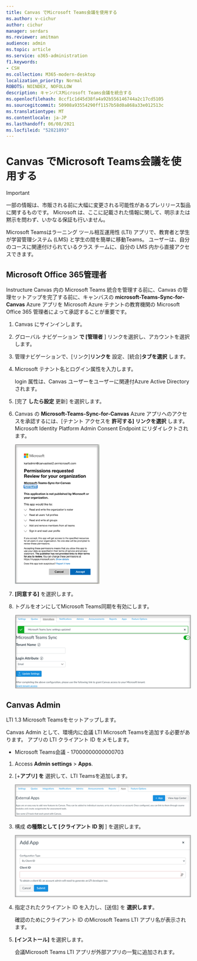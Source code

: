 ```yaml
---
title: Canvas でMicrosoft Teams会議を使用する
ms.author: v-cichur
author: cichur
manager: serdars
ms.reviewer: amitman
audience: admin
ms.topic: article
ms.service: o365-administration
f1.keywords:
- CSH
ms.collection: M365-modern-desktop
localization_priority: Normal
ROBOTS: NOINDEX, NOFOLLOW
description: キャンバスMicrosoft Teams会議を統合する
ms.openlocfilehash: 8ccf1c1d45d38fa4a92b556146744a2c17cd5105
ms.sourcegitcommit: 50908a93554290ff1157b58d0a868a33e012513c
ms.translationtype: MT
ms.contentlocale: ja-JP
ms.lasthandoff: 06/08/2021
ms.locfileid: "52821893"
---
```

# <a name="use-microsoft-teams-meetings-with-canvas"></a>Canvas でMicrosoft Teams会議を使用する

> [!IMPORTANT]
> 一部の情報は、市販される前に大幅に変更される可能性があるプレリリース製品に関するものです。 Microsoft は、ここに記載された情報に関して、明示または黙示を問わず、いかなる保証も行いません。

Microsoft Teamsはラーニング ツール相互運用性 (LTI) アプリで、教育者と学生が学習管理システム (LMS) と学生の間を簡単に移動Teams。 ユーザーは、自分のコースに関連付けられているクラス チームに、自分の LMS 内から直接アクセスできます。

## <a name="microsoft-office-365-admin"></a>Microsoft Office 365管理者

Instructure Canvas 内の Microsoft Teams 統合を管理する前に、Canvas の管理セットアップを完了する前に、キャンバスの **microsoft-Teams-Sync-for-Canvas** Azure アプリを Microsoft Azure テナントの教育機関の Microsoft Office 365 管理者によって承認することが重要です。

1. Canvas にサインインします。
 
2. グローバル ナビゲーション **で [管理者** ] リンクを選択し、アカウントを選択します。

3. 管理ナビゲーションで、[リンク]**リンクを** 設定、[統合]**タブを選択** します。 

4. Microsoft テナント名とログイン属性を入力します。 

   login 属性は、Canvas ユーザーをユーザーに関連付Azure Active Directoryされます。 

5. [完了 **したら設定** 更新] を選択します。

6. Canvas の **Microsoft-Teams-Sync-for-Canvas** Azure アプリへのアクセスを承認するには、[テナント アクセスを **許可する] リンクを選択** します。 Microsoft Identity Platform Admin Consent Endpoint にリダイレクトされます。

   ![permissions](media/permissions.png)

7. **[同意する]** を選択します。
 
8. トグルをオンにしてMicrosoft Teams同期を有効にします。

   ![teams-sync](media/teams-sync.png)

## <a name="canvas-admin"></a>Canvas Admin

LTI 1.3 Microsoft Teamsをセットアップします。

Canvas Admin として、環境内に会議 LTI Microsoft Teamsを追加する必要があります。 アプリの LTI クライアント ID をメモします。

 - Microsoft Teams会議 - 17000000000000703

1. Access **Admin settings**  >  **Apps**.

2. [+**アプリ] を** 選択して、LTI Teamsを追加します。 
 
   ![外部アプリ](media/external-apps.png)

3. 構成 **の種類として [クライアント ID 別** ] を選択します。

   ![アプリの追加](media/add-app.png)

4. 指定されたクライアント ID を入力し、[送信] を **選択します**。
   
   確認のためにクライアント ID のMicrosoft Teams LTI アプリ名が表示されます。 

5. **[インストール]** を選択します。

   会議Microsoft Teams LTI アプリが外部アプリの一覧に追加されます。
